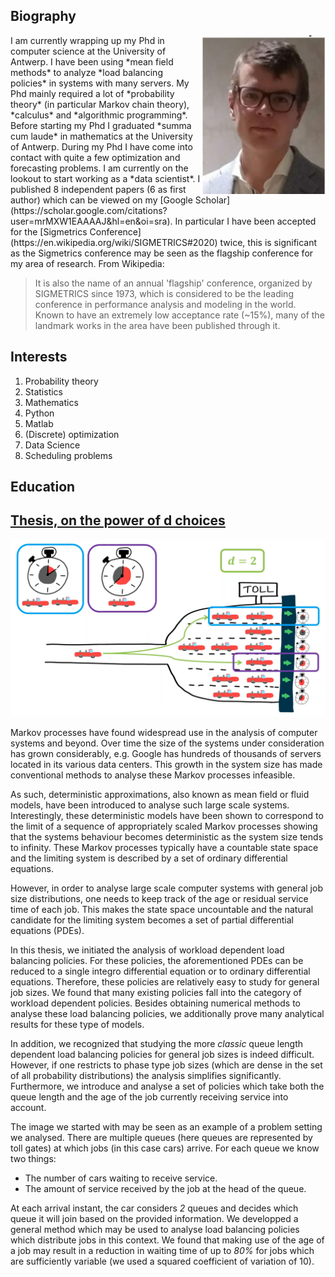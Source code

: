 ## Biography

<img style="float: right;" src="profile_pic.JPG" alt="profile_pic" width="200"/>
 I am currently wrapping up my Phd in computer science at the University of Antwerp. I have been using *mean field methods* to analyze *load balancing policies* in systems with many servers. 
My Phd mainly required a lot of *probability theory* (in particular Markov chain theory), *calculus* and *algorithmic programming*.
Before starting my Phd I graduated *summa cum laude* in mathematics at the University of Antwerp.
During my Phd I have come into contact with quite a few optimization and forecasting problems. I am currently on the lookout to start working as a *data scientist*.
I published 8 independent papers (6 as first author) which can be viewed on my [Google Scholar](https://scholar.google.com/citations?user=mrMXW1EAAAAJ&hl=en&oi=sra).
In particular I have been accepted for the [Sigmetrics Conference](https://en.wikipedia.org/wiki/SIGMETRICS#2020) twice, this is significant as the Sigmetrics conference may be seen as the flagship conference for my area of research. From Wikipedia: 

>It is also the name of an annual 'flagship' conference, organized by SIGMETRICS since 1973, which is considered to be the leading conference in performance analysis and modeling in the world. Known to have an extremely low acceptance rate (~15%), many of the landmark works in the area have been published through it.


## Interests

 1. Probability theory
 2. Statistics
 3. Mathematics
 4. Python
 5. Matlab
 6. (Discrete) optimization
 7. Data Science
 8. Scheduling problems

## Education

## [Thesis, on the power of d choices](https://github.com/THellemans/Thesis-Power-of-d-Choices)

![image](figure_expected_workload.PNG)

Markov processes have found widespread use in the analysis of computer systems and beyond. Over time the size of the systems under consideration has grown considerably, e.g. Google has hundreds
of thousands of servers located in its various data centers. This growth in the system size has made
conventional methods to analyse these Markov processes infeasible.

As such, deterministic approximations, also known as mean field or fluid models, have been
introduced to analyse such large scale systems. Interestingly, these deterministic models have been
shown to correspond to the limit of a sequence of appropriately scaled Markov processes showing
that the systems behaviour becomes deterministic as the system size tends to infinity.
These Markov processes typically have a countable state space and the limiting system is described
by a set of ordinary differential equations.

However, in order to analyse large scale computer
systems with general job size distributions, one needs to keep track of the age or residual service
time of each job. This makes the state space uncountable and the natural candidate for the limiting
system becomes a set of partial differential equations (PDEs).

In this thesis, we initiated the analysis of workload dependent load balancing policies. For these policies, the aforementioned PDEs can be reduced to a single integro differential equation or to ordinary differential equations. Therefore, these policies are relatively easy to study for general job sizes. We found that many existing policies fall into the category of workload dependent policies. Besides obtaining numerical methods to analyse these load balancing policies, we additionally prove many analytical results for these type of models.

In addition, we recognized that studying the more *classic* queue length dependent load balancing policies for general job sizes is indeed difficult. However, if one restricts to phase type job sizes (which are dense in the set of all probability distributions) the analysis simplifies significantly. Furthermore, we introduce and analyse a set of policies which take both the queue length and the age of the job currently receiving service into account.

The image we started with may be seen as an example of a problem setting we analysed. There are multiple queues (here queues are represented by toll gates) at which jobs (in this case cars) arrive. For each queue we know two things: 
 - The number of cars waiting to receive service.
 - The amount of service received by the job at the head of the queue.

At each arrival instant, the car considers *2* queues and decides which queue it will join based on the provided information. We developped a general method which may be used to analyse load balancing policies which distribute jobs in this context. We found that making use of the age of a job may result in a reduction in waiting time of up to *80%* for jobs which are sufficiently variable (we used a squared coefficient of variation of 10).
